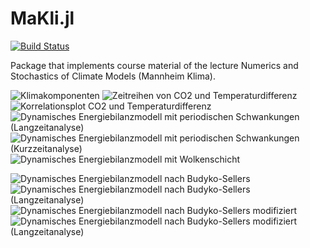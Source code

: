 # MaKli.jl

[![Build Status](https://github.com/JohannesNaegele/MaKli.jl/actions/workflows/CI.yml/badge.svg?branch=main)](https://github.com/JohannesNaegele/MaKli.jl/actions/workflows/CI.yml?query=branch%3Amain)

Package that implements course material of the lecture Numerics and Stochastics of Climate Models (Mannheim Klima).

![Klimakomponenten](./exercises/components.svg)
![Zeitreihen von CO2 und Temperaturdifferenz](./exercises/co2_temp.svg)
![Korrelationsplot CO2 und Temperaturdifferenz](./exercises/co2_temp_cor.svg)
![Dynamisches Energiebilanzmodell mit periodischen Schwankungen (Langzeitanalyse)](./exercises/graphics/3a_euler_implicit_1.svg)
![Dynamisches Energiebilanzmodell mit periodischen Schwankungen (Kurzzeitanalyse)](./exercises/graphics/3a_euler_implicit_2.svg)
![Dynamisches Energiebilanzmodell mit Wolkenschicht](./exercises/graphics/3b_euler_implicit.svg)

![Dynamisches Energiebilanzmodell nach Budyko-Sellers](./exercises/graphics/4a.gif)
![Dynamisches Energiebilanzmodell nach Budyko-Sellers (Langzeitanalyse)](./exercises/graphics/4b.svg)
![Dynamisches Energiebilanzmodell nach Budyko-Sellers modifiziert](./exercises/graphics/4c_1.gif)
![Dynamisches Energiebilanzmodell nach Budyko-Sellers modifiziert (Langzeitanalyse)](./exercises/graphics/4c_2.svg)

